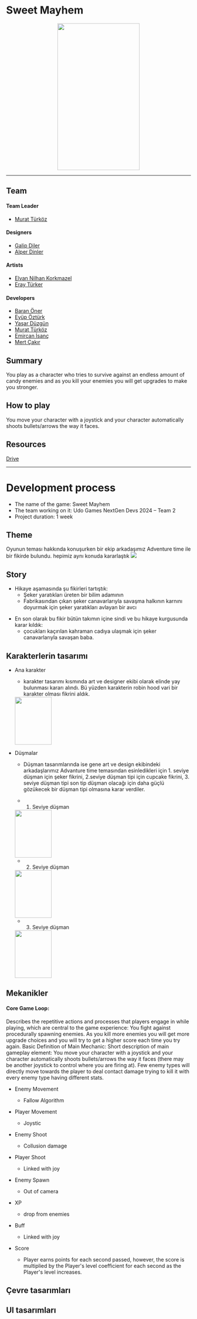 # Sweet Mayhem

<p align="center">
<img width="224" height="400" src="Readme images/sweet_mayhem.png">
</p>

---

## Team
#### Team Leader
* [Murat Türköz](https://www.linkedin.com/in/muratturkoz/)

#### Designers
* [Galip Diler](https://www.linkedin.com/in/galip-diler-01546b244/)
* [Alper Dinler](https://www.linkedin.com/in/alperdinler/)

#### Artists
* [Elvan Nilhan Korkmazel](https://www.linkedin.com/in/elvannilhankorkmazel/)
* [Eray Türker](https://www.linkedin.com/in/eray-türker-a731b8259/)

#### Developers
* [Baran Öner](https://www.linkedin.com/in/baran-öner-2a4a62157/)
* [Eyüp Öztürk](https://www.linkedin.com/in/eyupozturk04/)
* [Yaşar Düzgün]()
* [Murat Türköz](https://www.linkedin.com/in/muratturkoz/)
* [Emircan İsanç]()
* [Mert Çakır](https://www.linkedin.com/in/mert-cakir0)


## Summary
You play as a character who tries to survive against an endless amount of candy enemies and as you kill your enemies you will get upgrades to make you stronger.

## How to play
You move your character with a joystick and your character automatically shoots bullets/arrows the way it faces.

## Resources
[Drive](https://drive.google.com/drive/folders/1U0HxleN9pIbQaf0dj1RrxdRSQZVLE7zh?usp=sharing)

---

# Development process

* The name of the game: Sweet Mayhem 
* The team working on it: Udo Games NextGen Devs 2024 – Team 2
* Project duration: 1 week



## Theme
Oyunun teması hakkında konuşurken bir ekip arkadaşımız Adventure time ile bir fikirde bulundu. hepimiz aynı konuda kararlaştık
<img src= "Readme images/teama.png">




## Story
- Hikaye aşamasında şu fikirleri tartıştık: 
    * Şeker yaratıkları üreten bir bilim adamının 
    * Fabrikasından çıkan şeker canavarlarıyla savaşma
    halkının karnını doyurmak için şeker yaratıkları avlayan bir avcı

* En son olarak bu fikir bütün takımın içine sindi ve bu hikaye kurgusunda karar kıldık: 
    - çocukları kaçırılan kahraman cadıya ulaşmak için şeker canavarlarıyla savaşan baba.

## Karakterlerin tasarımı
- Ana karakter

    * karakter tasarımı kısmında art ve designer ekibi olarak elinde yay bulunması kararı alındı. Bü yüzden karakterin robin hood vari bir karakter olması fikrini aldık.

    <img width="100" height="130" src="Readme images/Player.png">



- Düşmalar

    * Düşman tasarımlarında ise gene art ve design ekibindeki arkadaşlarımız Advanture time temasından esinledikleri için 1. seviye düşman için şeker fikrini, 2.seviye düşman tipi için cupcake fikrini, 3. seviye düşman tipi son tip düşman olacağı için daha güçlü gözükecek bir düşman tipi olmasına karar verdiler.

    * 1. Seviye düşman

    <img width="100" height="130" src="Readme images/enemy1.png">

    * 2. Seviye düşman

    <img width="100" height="130" src="Readme images/enemy2.png">

    * 3. Seviye düşman

    <img width="100" height="130" src="Readme images/enemy3.png">



## Mekanikler
#### Core Game Loop:

Describes the repetitive actions and processes that players engage in while playing, which are central to the game experience: 
You fight against procedurally spawning enemies. As you kill more enemies you will get more upgrade choices and you will try to get a higher score each time you try again.
Basic Definition of Main Mechanic: 
Short description of main gameplay element: 
You move your character with a joystick and your character automatically shoots bullets/arrows the way it faces (there may be another joystick to control where you are firing at). 
Few enemy types will directly move towards the player to deal contact damage trying to kill it with every enemy type having different stats.


- Enemy Movement
    * Fallow Algorithm

- Player Movement
    * Joystic

- Enemy Shoot
    * Collusion damage

- Player Shoot
    * Linked with joy

- Enemy Spawn
    * Out of camera

- XP
    * drop from enemies

- Buff
    * Linked with joy

- Score
    * Player earns points for each second passed, however, the score is multiplied by the Player's level coefficient for each second as the Player's level increases.



## Çevre tasarımları
## UI tasarımları
